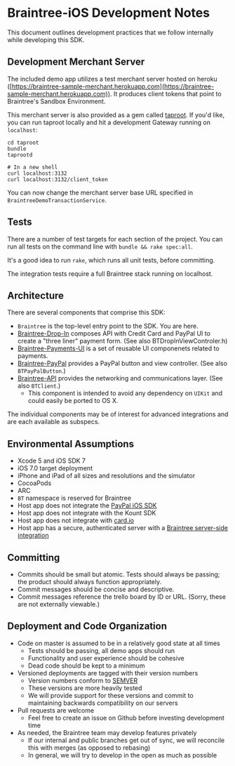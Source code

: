 # Braintree-iOS Development Notes

This document outlines development practices that we follow internally while developing this SDK.

## Development Merchant Server

The included demo app utilizes a test merchant server hosted on heroku ([https://braintree-sample-merchant.herokuapp.com](https://braintree-sample-merchant.herokuapp.com)). It
produces client tokens that point to Braintree's Sandbox Environment.

This merchant server is also provided as a gem called
[taproot](https://github.com/benmills/taproot/). If you'd like, you can run
taproot locally and hit a development Gateway running on `localhost`:

```
cd taproot
bundle
taprootd

# In a new shell
curl localhost:3132
curl localhost:3132/client_token
```

You can now change the merchant server base URL specified in `BraintreeDemoTransactionService`.

## Tests

There are a number of test targets for each section of the project. You can run all tests on the command line with `bundle && rake spec:all`. 

It's a good idea to run `rake`, which runs all unit tests, before committing.

The integration tests require a full Braintree stack running on localhost.

## Architecture

There are several components that comprise this SDK:

* `Braintree` is the top-level entry point to the SDK. You are here.
* [Braintree-Drop-In](Braintree/Drop-In) composes API with Credit Card and PayPal UI to create a "three liner" payment form. (See also BTDropInViewControler.h)
* [Braintree-Payments-UI](Braintree/UI) is a set of reusable UI componenets related to payments.
* [Braintree-PayPal](Braintree/PayPal) provides a PayPal button and view controller. (See also `BTPayPalButton`.)
* [Braintree-API](Braintree/api) provides the networking and communications layer. (See also `BTClient`.)
  * This component is intended to avoid any dependency on `UIKit` and could easily be ported to OS X.

The individual components may be of interest for advanced integrations and are each available as subspecs.

## Environmental Assumptions

* Xcode 5 and iOS SDK 7
* iOS 7.0 target deployment
* iPhone and iPad of all sizes and resolutions and the simulator
* CocoaPods
* ARC
* `BT` namespace is reserved for Braintree
* Host app does not integrate the [PayPal iOS SDK](https://github.com/paypal/paypal-ios-sdk)
* Host app does not integrate with the Kount SDK
* Host app does not integrate with [card.io](https://www.card.io/)
* Host app has a secure, authenticated server with a [Braintree server-side integration](https://developers.braintreepayments.com/ios/start/hello-server)

## Committing

* Commits should be small but atomic. Tests should always be passing; the product should always function appropriately.
* Commit messages should be concise and descriptive.
* Commit messages reference the trello board by ID or URL. (Sorry, these are not externally viewable.)

## Deployment and Code Organization

* Code on master is assumed to be in a relatively good state at all times
  * Tests should be passing, all demo apps should run
  * Functionality and user experience should be cohesive
  * Dead code should be kept to a minimum
* Versioned deployments are tagged with their version numbers
  * Version numbers conform to [SEMVER](http://semver.org)
  * These versions are more heavily tested
  * We will provide support for these versions and commit to maintaining backwards compatibility on our servers
* Pull requests are welcome
  * Feel free to create an issue on Github before investing development time
* As needed, the Braintree team may develop features privately
  * If our internal and public branches get out of sync, we will reconcile this with merges (as opposed to rebasing)
  * In general, we will try to develop in the open as much as possible

